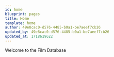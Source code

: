 ```yaml
---
id: home
blueprint: pages
title: Home
template: home
author: 49e8cac0-d576-4485-b0a1-be7aeef7cb26
updated_by: 49e8cac0-d576-4485-b0a1-be7aeef7cb26
updated_at: 1718619622
---
```

Welcome to the Film Database